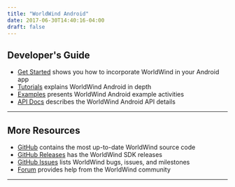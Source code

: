 ```yaml
---
title: "WorldWind Android"
date: 2017-06-30T14:40:16-04:00
draft: false
---
```


## Developer's Guide

- [Get Started](/android/get-started) shows you how to incorporate WorldWind in your Android app
- [Tutorials](/android/tutorials) explains WorldWind Android in depth
- [Examples](/android/examples) presents WorldWind Android example activities
- [API Docs](/android/docs) describes the WorldWind Android API details

---

## More Resources

- [GitHub](https://github.com/NASAWorldWind/WorldWindAndroid/) contains the most up-to-date WorldWind source code
- [GitHub Releases](https://github.com/NASAWorldWind/WorldWindAndroid/releases/) has the WorldWind SDK releases
- [GitHub Issues](https://github.com/NASAWorldWind/WorldWindAndroid/issues/) lists WorldWind bugs, issues, and
        milestones
- [Forum](https://forum.worldwindcentral.com) provides help from the WorldWind community

---